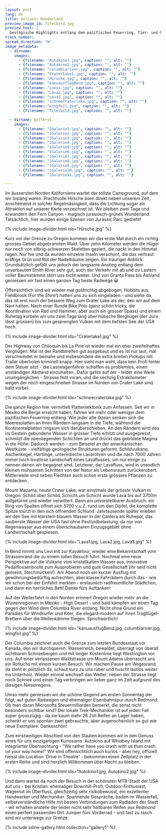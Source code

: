 ```yaml
---
layout: post
lang: de
title: Volcanic Wonderland
preview_image_id: Titelbild.jpg
preview_text: |
  Geologische Highlights entlang dem pazifischen Feuerring, Tier- und Menschenbegegnungen und die vorläufig letzten Kilometer in den Vereinigten Staaten. Bald sind wir in Vancouver, und bald entscheidet sich wie die Reise weitergeht.
track_number: 
spread_direction: "W"
image_metadata:
  - dirname:
    images:
      - {filename: "Autokino1.jpg", caption: "", alt: ""}
      - {filename: "Autokino2.jpg", caption: "", alt: ""}
      - {filename: "columbiariver.jpg", caption: "", alt: ""}
      - {filename: "Craterlake1.jpg", caption: "", alt: ""}
      - {filename: "Hirsche.jpg", caption: "", alt: ""}
      - {filename: "kanuausflugBend.jpg", caption: "", alt: ""}
      - {filename: "Lava1.jpg", caption: "", alt: ""}
      - {filename: "Lava2.jpg", caption: "", alt: ""}
      - {filename: "Lava3.jpg", caption: "", alt: ""}
      - {filename: "schneecraterlake.jpg", caption: "", alt: ""}
      - {filename: "wingfoil.jpg", caption: "", alt: ""}
      - {filename: "Titelbild.jpg", caption: "", alt: ""}

  - dirname: gallery1
    images:
      - {filename: "1Galerie1.jpg", caption: "", alt: ""}
      - {filename: "1Galerie2.jpg", caption: "", alt: ""}
      - {filename: "1Galerie3.jpg", caption: "", alt: ""}
      - {filename: "1Galerie4.jpg", caption: "", alt: ""}
      - {filename: "1Galerie5.jpg", caption: "", alt: ""}
      - {filename: "1Galerie6.jpg", caption: "", alt: ""}
      - {filename: "1Galerie7.jpg", caption: "", alt: ""}
      - {filename: "1Galerie8.jpg", caption: "", alt: ""}
      - {filename: "1Galerie9.jpg", caption: "", alt: ""}
      - {filename: "1Galerie10.jpg", caption: "", alt: ""}
      - {filename: "1Galerie11.jpg", caption: "", alt: ""}

---
```


Im äussersten Norden Kaliforniens wartet der tollste Campground, auf dem wir bislang waren. Prachtvolle Hirsche äsen direkt neben unserem Zelt, anscheinend in solcher Regelmässigkeit, dass die Lichtung sogar als Attraktion auf unserer Karte verzeichnet ist. Wir bleiben zwei Tage und erwandern den Fern Canyon - magisch jurassisch-grünes Wunderland. Tatsächlich, hier wurden einige Szenen von Jurassic Parc gedreht!

{% include image-divider.html ids="Hirsche.jpg" %}

Kurz vor der Grenze zu Oregon kommen wir das erste Mal durch ein richtig grosses Gebiet abgebrannten Wald. Über zehn Kilometer werden die Hügel nur noch von silbrig-schwarzen Skeletten geziert, die nackt in den Himmel ragen. Nur hie und da wurden einzelne Inseln verschont, die das vertraut kräftige Grün und Rot der Nadelbäume zeigen. Ein trauriger Anblick.
Grundsätzlich gefällt uns jedoch der langsame Anstieg entlang dem unverbauten Smith River sehr gut, auch der Verkehr mit ab und zu Lastern voller Baumstämme stört uns nicht weiter. Und von Grants Pass bis Ashland geniessen wir fast einen ganzen Tag beste Radwege 😀

Offensichtlich sind wir wieder mal goldrichtig abgebogen, Hobbits aus Fieldbrook (For the Shire!) hatten uns zu sich eingeladen - und siehe da, das ist erst noch der bessere Weg zum Crater Lake als der, den wir auf dem Navi hatten. Nach einer Runde Bike Polo (ganz schön tricky, die Koordination von Rad und Hammer, aber auch ein grosser Spass) und einem Ruhetag kurbeln wir uns zwei Tage lang über hübsche Berghügel (der Jura lässt grüssen) bis zum gesprengten Vulkan mit dem tiefsten See der USA hoch.

{% include image-divider.html ids="Craterlake1.jpg" %}

Der Highway von Chiloquin bis La Pine ist wieder mal ein eher zweifelhaftes Vergnügen. Mal ist der Randstreifen gut ausgebaut und es ist nur laut, mal verschwindet er beinahe und insbesondere die extra breiten Pickups mit Trailer überholen kriminell knapp. Hier sieht man wohl, dass kein Profi hinter dem Steuer sitzt - die Lastwagenfahrer schaffen es problemlos, einen anständigen Abstand einzuhalten.. Dafür gehts auf der - leider eine Weile unumgänglichen - Strasse flott voran, und die sechzig Extrakilometer wegen der noch eingeschneiten Strasse im Norden von Crater Lake sind bald vorbei.

{% include image-divider.html ids="schneecraterlake.jpg" %}

Die ganze Region hier vermittelt Plattentektonik zum Anfassen. Seit wir in Mexiko die Berge erreicht haben, fahren wir mehr oder weniger dem pazifischen Feuerring entlang. Wie jeder alte Ozean senken sich die Meeresplatten an ihren Ŕändern langsam in die Tiefe, während die Kontinentalplatten ringsum sich darüberschieben. An den Rändern wird das im Gestein gebundene Wasser in grosser Tiefe erhitzt und ausgepresst, schmilzt die obenliegenden Schichten an und drückt das gebildete Magma in die Ĥöhe. Dadurch werden - zum Beispiel an der amerikanischen Westküste - vielfältige geologische Strukturen geformt. Schildvulkane, Aschenkegel, Härtlinge, unterirdische Lavaröhren und die nach 7000 Jahren immer noch trostlose Landschaft eines Lavaflusses, um nur einige zu nennen denen wir begegnet sind. Letzterer, der Lavafluss, wird in unendlich kleinen mühsamen Schritten von der Natur als Lebensraum zurückerobert. Mittlerweile sind neben Flechten auch schon erste grössere Pflanzen zu entdecken.. 

Mount Mazama, heute Crater Lake, war einstmals der grösste Vulkan in Oregon. Schild über Schild, Schicht um Schicht wurde Lava bis auf 3700m aufgetürmt und wieder verwittert. Dann ein unvorstellbarer Ausbruch: ein Ring von Spalten öffnet sich 5700 v.u.Z. rund um den Gipfel, die komplette Spitze stürzt in den sich öffnenden Schlund. Jahrtausende später erleben wir den See mit klarstem blauem Wasser in der Caldera als Ruhepol, das sauberste Wasser der USA fast ohne Pestizidbelastung, da nur von Regenwasser aus einem überschaubaren Einzugsgebiet ohne Landwirtschaft gespiesen.

{% include image-divider.html ids="Lava1.jpg, Lava2.jpg, Lava3.jpg" %}

In Bend nimmt uns Levi mit zur Kayaktour, wieder eine Bekanntschaft vom Strassenrand die zu einem tollen Besuch führt. Nochmal eine neue Perspektive auf die Vulkane vom kristallkalten Wasser aus, innovative Pedalflossenboote zum Ausprobieren und gute Gesellschaft (ihr seid nicht gemeint, Stechmücken!). Am Abend noch ein kurzer Ausflug mit gewöhnungsbedürftig aufrechten, aber klasse Fahrrädern durch das - wie wir schon bei der Einfahrt merkten - erstaunlich radfreundliche Städtchen, und dann ein herrliches Bett! Danke fürs Auftanken!

Auf der Weiterfahrt in den Norden erinnert Oregon wieder mehr an die Wüstenregionen in Mexiko - High Desert - und bald kämpfen wir einen Tag gegen den Wind dem Columbia River entlang. Nicht ohne Grund ein Paradies für Windsurfer und Kiter, die elegant-modern auf ihren Tragflügel-Brettern über die Wellenkämme fliegen. Sprichwörtlich!

{% include image-divider.html ids="kanuausflugBend.jpg, columbiariver.jpg, wingfoil.jpg" %}

Der Columbia zeichnet auch die Grenze zum letzten Bundesstaat vor Kanada, den wir durchqueren. Wasserreich, bewaldet, überragt von überall sichtbaren Schneebergen und mit langer Küstenlinie liegt Washington vor uns. Auf einer verlassenen Waldstrasse um Mount Adams überrascht uns ein Rotluchs mit einem kurzen Besuch. Wir machen Pause am Wegesrand, da steht er plötzlich da, schaut kurz zu uns rüber und huscht lautlos weiter ins Unterholz. Wieder einmal wechselt das Wetter, neben der Strasse liegt noch Schnee und einen Tag verbringen wir lieber ganz im Zelt aufgrund des diesigen Nieselregens.

Umso mehr geniessen wir die schöne Gegend am ersten Sonnentag der folgt, auf guten Radwegen und ehemaliger Eisenbahnspur durch Redmond. Ob man daran Microsofts Steuermilliarden bemerkt, die sonst nicht besonders sichtbar sind? Der lokale Trek-Mechaniker ist auf jeden Fall super grosszügig - da sie kaum mehr 26 Zoll Reifen an Lager haben, schenkt er uns spontan zwei gebrauchte, aber augenscheinlich so gut wie neue Exemplare. Dankeschön!

Zum einstweiligen Abschied von den Staaten kommen wir in den Genuss eines für uns einzigartigen Kuriosums: Autokino auf Whidbey Island mit integrierter Übernachtung - "We rather have you crash with us than crash on your way home!" Wir sind offensichtlich auch kurios - aber hey, offiziell heisst die Location 'Drive in Theatre' - bekommen einen Zeltplatz in der ersten Reihe und sind herzlich Willkommen über Nacht zu bleiben.

{% include image-divider.html ids="Autokino1.jpg, Autokino2.jpg" %}

Und dann wartet da noch der Besuch in der schönsten MTB-Stadt der USA auf uns - bei Kristian: ehemaliger Downhill-Profi, Outdoor-Enthusiast, Wagemut im Überfluss, gleichzeitig sehr risikobewusst, ein exzellenter Handwerker und Mechaniker. Spannende Gespräche, baden im Wasserfall, selbstverständliche Hilfe mit besten Verbindungen zum Radladen der Stadt - wir erhalten anstelle der leider nicht sehr haltbaren Reifen aus Redmond einen perfekt passenden Dirt Jumper fürs Vorderrad - und fast zu rasch sind wir unterwegs zur Grenze.

{% include inline-gallery.html collection="gallery1" %}